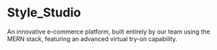 # Style_Studio
An innovative e-commerce platform, built entirely by our team using the MERN stack, featuring an advanced virtual try-on capability. 
 
